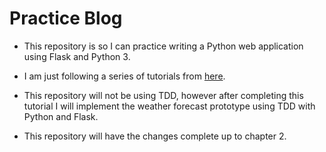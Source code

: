 # Practice Blog #

- This repository is so I can practice writing a Python web application using Flask and Python 3.

- I am just following a series of tutorials from [here](https://blog.miguelgrinberg.com/post/the-flask-mega-tutorial-part-i-hello-world).

- This repository will not be using TDD, however after completing this tutorial I will implement the weather forecast prototype using TDD with Python and Flask.

- This repository will have the changes complete up to chapter 2.